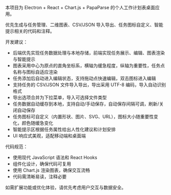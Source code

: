 <!-- Use this file to provide workspace-specific custom instructions to Copilot. For more details, visit https://code.visualstudio.com/docs/copilot/copilot-customization#_use-a-githubcopilotinstructionsmd-file -->

<!-- Copilot 项目自定义指令：个人工作计划表 -->

本项目为 Electron + React + Chart.js + PapaParse 的个人工作计划表桌面应用。

优先生成与任务管理、二维图表、CSV/JSON 导入导出、任务图标自定义、智能提示相关的代码和注释。

开发建议：
- 后端优先实现任务数据处理与本地存储，前端实现任务展示、编辑、图表渲染与智能提示
- 图表采用中心为原点的直角坐标系，横轴为缓急程度，纵轴为重要性，任务点名称与图标自适应渲染
- 任务添加后自动进入编辑状态，支持拖动点快速编辑，双击图标进入编辑
- 支持任务的 CSV/JSON 文件导入导出，导出采用 UTF-8 编码，导入自动识别格式
- 导出选项合并为下拉菜单，导入可选择文件类型
- 任务数据自动缓存到本地，支持自动/手动保存，自动保存间隔可调，刷新/关闭自动保存
- 任务图标可自定义（内置形状、图片、SVG、URL），图标大小随重要性变化，颜色随缓急变化
- 智能提示区根据任务属性给出人性化建议和计划安排
- UI 响应式美观，适配移动端和桌面端

代码规范：
- 使用现代 JavaScript 语法和 React Hooks
- 组件化设计，确保代码可复用
- 使用 Chart.js 渲染图表，确保交互流畅
- 代码需清晰易读，注释必要

如需扩展功能或优化体验，请优先考虑用户交互与数据安全。